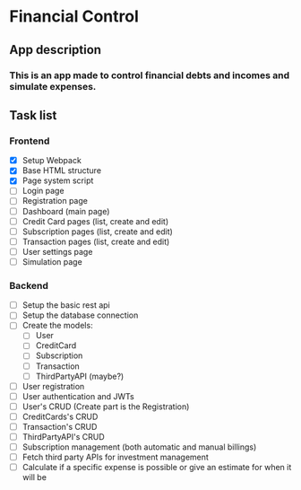 # Financial Control

## App description
### This is an app made to control financial debts and incomes and simulate expenses.

## Task list
### Frontend
- [x] Setup Webpack
- [x] Base HTML structure
- [x] Page system script
- [ ] Login page
- [ ] Registration page
- [ ] Dashboard (main page)
- [ ] Credit Card pages (list, create and edit)
- [ ] Subscription pages (list, create and edit)
- [ ] Transaction pages (list, create and edit)
- [ ] User settings page
- [ ] Simulation page

### Backend
- [ ] Setup the basic rest api
- [ ] Setup the database connection
- [ ] Create the models:
  - [ ] User
  - [ ] CreditCard
  - [ ] Subscription
  - [ ] Transaction
  - [ ] ThirdPartyAPI (maybe?)
- [ ] User registration
- [ ] User authentication and JWTs
- [ ] User's CRUD (Create part is the Registration)
- [ ] CreditCards's CRUD
- [ ] Transaction's CRUD
- [ ] ThirdPartyAPI's CRUD
- [ ] Subscription management (both automatic and manual billings)
- [ ] Fetch third party APIs for investment management
- [ ] Calculate if a specific expense is possible or give an estimate for when it will be